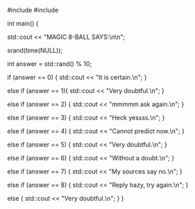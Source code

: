 #include <iostream>
#include <cstdlib>

int main() {
  
  std::cout << "MAGIC 8-BALL SAYS:\n\n";

  srand(time(NULL));

  int answer = std::rand() % 10;

  if (answer == 0) {
    std::cout << "It is certain.\n";
  }

  else if (answer == 1){
    std::cout << "Very doubtful.\n";
  }

  else if (answer == 2) {
    std::cout << "mmmmm ask again.\n";
  }

  else if (answer == 3) {
    std::cout << "Heck yessss.\n";
  }

  else if (answer == 4) {
    std::cout << "Cannot predict now.\n";
  }

  else if (answer == 5) {
    std::cout << "Very doubtful.\n";
  }

  else if (answer == 6) {
    std::cout << "Without a doubt.\n";
  }
  
  else if (answer == 7) {
    std::cout << "My sources say no.\n";
  }

  else if (answer == 8) {
    std::cout << "Reply hazy, try again.\n";
  }

  else {
    std::cout << "Very doubtful.\n";
  }
}
